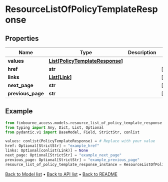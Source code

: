 # ResourceListOfPolicyTemplateResponse

## Properties
Name | Type | Description | Notes
------------ | ------------- | ------------- | -------------
**values** | [**List[PolicyTemplateResponse]**](PolicyTemplateResponse.md) |  | 
**href** | **str** |  | [optional] 
**links** | [**List[Link]**](Link.md) |  | [optional] 
**next_page** | **str** |  | [optional] 
**previous_page** | **str** |  | [optional] 
## Example

```python
from finbourne_access.models.resource_list_of_policy_template_response import ResourceListOfPolicyTemplateResponse
from typing import Any, Dict, List, Optional
from pydantic.v1 import BaseModel, Field, StrictStr, conlist

values: conlist(PolicyTemplateResponse) = # Replace with your value
href: Optional[StrictStr] = "example_href"
links: Optional[conlist(Link)] = None
next_page: Optional[StrictStr] = "example_next_page"
previous_page: Optional[StrictStr] = "example_previous_page"
resource_list_of_policy_template_response_instance = ResourceListOfPolicyTemplateResponse(values=values, href=href, links=links, next_page=next_page, previous_page=previous_page)

```

[Back to Model list](../README.md#documentation-for-models) &#8226; [Back to API list](../README.md#documentation-for-api-endpoints) &#8226; [Back to README](../README.md)

